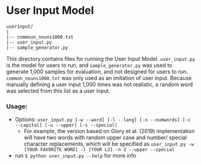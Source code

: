 # User Input Model

	userinput/
	|
	|-- commoun_nouns1000.txt
	|-- user_input.py
	|-- sample_generator.py

This directory contains files for running the User Input Model. `user_input.py` is the model for users to run, and `sample_generator.py` was used to generate 1,000 samples for evaluation, and not designed for users to run. `common_nouns1000.txt` was only used as an imitation of user input. Because manually defining a user input 1,000 times was not realistic, a random word was selected from this list as a user input.

### Usage:
* Options: `user_input.py [-w --word] [-l --lang] [-n --numwords] [-c --capital] [-u --upper] [-s --special]`
  * For example, the version based on Glory et al. (2019) implementation will have two words with random upper case and number/ special character replacements, which will be specified as `user_input.py -w [YOUR FAVORITE WORD] -l [YOUR L2] -n 2 --upper --special`
* run `$ python user_input.py --help` for more info
